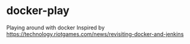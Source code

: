 # docker-play
Playing around with docker
Inspired by https://technology.riotgames.com/news/revisiting-docker-and-jenkins
